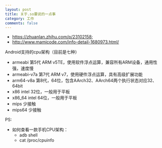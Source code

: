 ```yaml
---
layout: post
title: 关于.so要说的一点事 
category: 工作
comments: false
---
```

  
* <https://zhuanlan.zhihu.com/p/23102158>;
* <http://www.mamicode.com/info-detail-1680973.html/>

Android支持的cpu架构（目前是七种）
	
* armeabi	第5代 ARM v5TE，使用软件浮点运算，兼容所有ARM设备，通用性强，速度慢
* armeabi-v7a	第7代 ARM v7，使用硬件浮点运算，具有高级扩展功能
* arm64-v8a	第8代，64位，包含AArch32、AArch64两个执行状态对应32、64bit
* x86	intel 32位，一般用于平板
* x86_64	intel 64位，一般用于平板
* mips	少接触
* mips64	少接触
		
PS:

* 如何查看一款手机CPU架构：
	* adb shell  
	* cat  /proc/cpuinfo